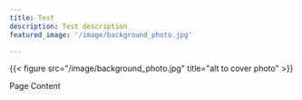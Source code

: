 ```yaml
---
title: Test
description: Test description
featured_image: '/image/background_photo.jpg'

---
```

{{< figure src="/image/background_photo.jpg" title="alt to cover photo" >}}

Page Content

